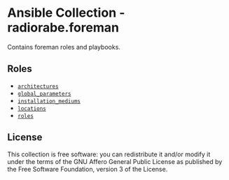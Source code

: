 # Ansible Collection - radiorabe.foreman

Contains foreman roles and playbooks.

## Roles

* [`architectures`](https://github.com/radiorabe/ansible-collection-foreman/tree/main/roles/architectures)
* [`global_parameters`](https://github.com/radiorabe/ansible-collection-foreman/tree/main/roles/global_parameters)
* [`installation_mediums`](https://github.com/radiorabe/ansible-collection-foreman/tree/main/roles/installation_mediums)
* [`locations`](https://github.com/radiorabe/ansible-collection-foreman/tree/main/roles/locations)
* [`roles`](https://github.com/radiorabe/ansible-collection-foreman/tree/main/roles/roles)

## License

This collection is free software: you can redistribute it and/or modify it under the terms of the GNU Affero General Public License as published by the Free Software Foundation, version 3 of the License.
